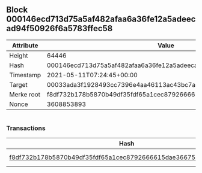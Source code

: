 ## Block 000146ecd713d75a5af482afaa6a36fe12a5adeecad94f50926f6a5783ffec58

Attribute | Value
--- | ---
Height | 64446
Hash | 000146ecd713d75a5af482afaa6a36fe12a5adeecad94f50926f6a5783ffec58
Timestamp | 2021-05-11T07:24:45+00:00
Target | 00033ada3f1928493cc7396e4aa46113ac43bc7ac52aab5d08e3934913716f64
Merke root | f8df732b178b5870b49df35fdf65a1cec8792666615dae366753b88568938f46
Nonce | 3608853893

```

```

### Transactions

Hash | Amount
--- | ---
[f8df732b178b5870b49df35fdf65a1cec8792666615dae366753b88568938f46](f8df732b178b5870b49df35fdf65a1cec8792666615dae366753b88568938f46.md) | 10.00000000 SKEPTI 
